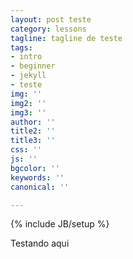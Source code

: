 ```yaml
---
layout: post teste
category: lessons
tagline: tagline de teste
tags:
- intro
- beginner
- jekyll
- teste
img: ''
img2: ''
img3: ''
author: ''
title2: ''
title3: ''
css: ''
js: ''
bgcolor: ''
keywords: ''
canonical: ''

---
```

{% include JB/setup %}

Testando aqui